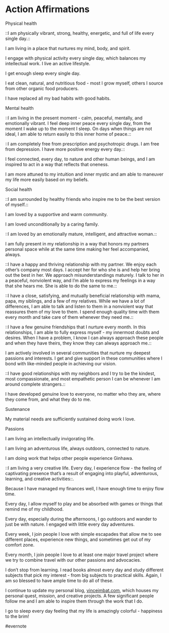 # Action Affirmations

Physical health

::I am physically vibrant, strong, healthy, energetic, and full of life every single day.::

I am living in a place that nurtures my mind, body, and spirit.

I engage with physical activity every single day, which balances my intellectual work. I live an active lifestyle.

I get enough sleep every single day.

I eat clean, natural, and nutritious food - most I grow myself, others I source from other organic food producers.

I have replaced all my bad habits with good habits.

Mental health

::I am living in the present moment - calm, peaceful, mentally, and emotionally vibrant. I feel deep inner peace every single day, from the moment I wake up to the moment I sleep. On days when things are not ideal, I am able to return easily to this inner home of peace.::

::I am completely free from prescription and psychotropic drugs. I am free from depression. I have more positive energy every day.::

I feel connected, every day, to nature and other human beings, and I am inspired to act in a way that reflects that oneness.

I am more attuned to my intuition and inner mystic and am able to maneuver my life more easily based on my beliefs.

Social health

::I am surrounded by healthy friends who inspire me to be the best version of myself.::

I am loved by a supportive and warm community.

I am loved unconditionally by a caring family.

::I am loved by an emotionally mature, intelligent, and attractive woman.::

I am fully present in my relationship in a way that honors my partners personal space while at the same time making her feel accompanied, always.

::I have a happy and thriving relationship with my partner. We enjoy each other’s company most days. I accept her for who she is and help her bring out the best in her. We approach misunderstandings maturely. I talk to her in a peaceful, nonviolent way, and I’m able to express my feelings in a way that she hears me. She is able to do the same to me.::

::I have a close, satisfying, and mutually beneficial relationship with mama, papa, my siblings, and a few of my relatives. While we have a lot of differences, I am able to talk and listen to them in a nonviolent way that reassures them of my love to them. I spend enough quality time with them every month and take care of them whenever they need me.::

::I have a few genuine friendships that I nurture every month. In this relationships, I am able to fully express myself - my innermost doubts and desires. When I have a problem, I know I can always approach these people and when they have theirs, they know they can always approach me.::

I am actively involved in several communities that nurture my deepest passions and interests. I get and give support in these communities where I bond with like-minded people in achieving our vision.

::I have good relationships with my neighbors and I try to be the kindest, most compassionate, and most empathetic person I can be whenever I am around complete strangers.::

I have developed genuine love to everyone, no matter who they are, where they come from, and what they do to me.

Sustenance

My material needs are sufficiently sustained doing work I love.

Passions

I am living an intellectually invigorating life.

I am living an adventurous life, always outdoors, connected to nature.

I am doing work that helps other people experience Ginhawa.

::I am living a very creative life. Every day, I experience flow - the feeling of captivating presence that’s a result of engaging into playful, adventurous, learning, and creative activities::.

Because I have managed my finances well, I have enough time to enjoy flow time.

Every day, I allow myself to play and be absorbed with games or things that remind me of my childhood.

Every day, especially during the afternoons, I go outdoors and wander to just be with nature. I engaged with little every day adventures.

Every week, I join people I love with simple escapades that allow me to see different places, experience new things, and sometimes get out of my comfort zone.

Every month, I join people I love to at least one major travel project where we try to combine travel with our other passions and advocacies.

I don’t stop from learning. I read books almost every day and study different subjects that pick my interest - from big subjects to practical skills. Again, I am so blessed to have ample time to do all of these.

I continue to update my personal blog, [vinceimbat.com](http://vinceimbat.com/), which houses my personal quest, mission, and creative projects. A few significant people follow me and I am able to inspire them through the work that I do.

I go to sleep every day feeling that my life is amazingly colorful - happiness to the brim!

\#evernote

